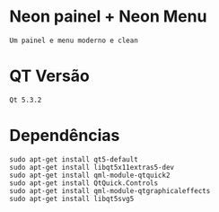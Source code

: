 # Neon painel + Neon Menu
```
Um painel e menu moderno e clean
```

# QT Versão
```
Qt 5.3.2
```

# Dependências
```
sudo apt-get install qt5-default
sudo apt-get install libqt5x11extras5-dev
sudo apt-get install qml-module-qtquick2
sudo apt-get install QtQuick.Controls
sudo apt-get install qml-module-qtgraphicaleffects
sudo apt-get install libqt5svg5
```
